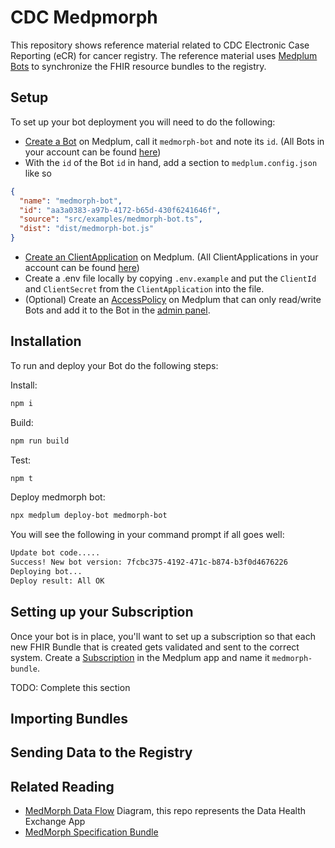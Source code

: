# CDC Medpmorph

This repository shows reference material related to CDC Electronic Case Reporting (eCR) for cancer registry. The reference material uses [Medplum Bots](https://www.medplum.com/docs/bots/bot-basics) to synchronize the FHIR resource bundles to the registry.

## Setup

To set up your bot deployment you will need to do the following:

- [Create a Bot](https://app.medplum.com/admin/project) on Medplum, call it `medmorph-bot` and note its `id`. (All Bots in your account can be found [here](https://app.medplum.com/Bot))
- With the `id` of the Bot `id` in hand, add a section to `medplum.config.json` like so

```json
{
  "name": "medmorph-bot",
  "id": "aa3a0383-a97b-4172-b65d-430f6241646f",
  "source": "src/examples/medmorph-bot.ts",
  "dist": "dist/medmorph-bot.js"
}
```

- [Create an ClientApplication](https://app.medplum.com/ClientApplication/new) on Medplum. (All ClientApplications in your account can be found [here](https://app.medplum.com/ClientApplication))
- Create a .env file locally by copying `.env.example` and put the `ClientId` and `ClientSecret` from the `ClientApplication` into the file.
- (Optional) Create an [AccessPolicy](https://app.medplum.com/AccessPolicy) on Medplum that can only read/write Bots and add it to the Bot in the [admin panel](https://app.medplum.com/admin/project).

## Installation

To run and deploy your Bot do the following steps:

Install:

```bash
npm i
```

Build:

```bash
npm run build
```

Test:

```bash
npm t
```

Deploy medmorph bot:

```bash
npx medplum deploy-bot medmorph-bot
```

You will see the following in your command prompt if all goes well:

```bash
Update bot code.....
Success! New bot version: 7fcbc375-4192-471c-b874-b3f0d4676226
Deploying bot...
Deploy result: All OK
```

## Setting up your Subscription

Once your bot is in place, you'll want to set up a subscription so that each new FHIR Bundle that is created gets validated and sent to the correct system. Create a [Subscription](https://app.medplum.com/Subscription/new) in the Medplum app and name it `medmorph-bundle`.

TODO: Complete this section

## Importing Bundles

## Sending Data to the Registry

## Related Reading

- [MedMorph Data Flow](https://build.fhir.org/ig/HL7/fhir-medmorph/usecases.html#interactions-between-medmorph-actors-and-systems) Diagram, this repo represents the Data Health Exchange App
- [MedMorph Specification Bundle](https://build.fhir.org/ig/HL7/fhir-medmorph/StructureDefinition-us-ph-specification-bundle.html)
